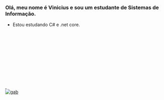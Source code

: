 ### Olá, meu nome é Vinicius e sou um estudante de Sistemas de Informação.



- Estou estudando C# e .net core.

<div>
<a href="https://https://github.com/vinizao6">
<img height = "180cm" scr = "https://github-readme-stats.vercel.app/api?username=vinizao6&show_icons=true&theme=matrix&include_all_commits=true&count_private=true"/>
<img height= "180" scr = "https://github-readme-stats.vercel.app/api/top-langs/?username=vinizao6&layout=compact&langs_count=16&theme=matrix"/>
</div>

<div>
<img align = "center" alt = "gab" scr = "https://64.media.tumblr.com/d5ac79eef2307b701f207532ca2294cd/tumblr_oojp2nWXb01tydz8to1_540.gif">
</div>

